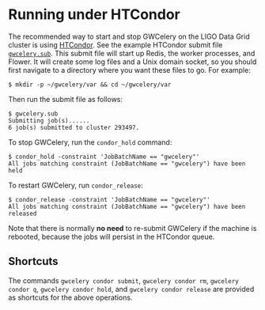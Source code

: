 # Running under HTCondor

The recommended way to start and stop GWCelery on the LIGO Data Grid cluster is
using [HTCondor]. See the example HTCondor submit file [`gwcelery.sub`]. This
submit file will start up Redis, the worker processes, and Flower. It will
create some log files and a Unix domain socket, so you should first navigate to
a directory where you want these files to go. For example:

	$ mkdir -p ~/gwcelery/var && cd ~/gwcelery/var

Then run the submit file as follows:

	$ gwcelery.sub
	Submitting job(s)......
	6 job(s) submitted to cluster 293497.

To stop GWCelery, run the `condor_hold` command:

	$ condor_hold -constraint 'JobBatchName == "gwcelery"'
	All jobs matching constraint (JobBatchName == "gwcelery") have been held

To restart GWCelery, run `condor_release`:

	$ condor_release -constraint 'JobBatchName == "gwcelery"'
	All jobs matching constraint (JobBatchName == "gwcelery") have been released

Note that there is normally **no need** to re-submit GWCelery if the machine is
rebooted, because the jobs will persist in the HTCondor queue.

## Shortcuts

The commands `gwcelery condor submit`, `gwcelery condor rm`,
`gwcelery condor q`, `gwcelery condor hold`, and `gwcelery condor release` are
provided as shortcuts for the above operations.

[HTCondor]: https://research.cs.wisc.edu/htcondor/
[`gwcelery.sub`]: https://git.ligo.org/emfollow/gwcelery/blob/master/gwcelery/data/gwcelery.sub
